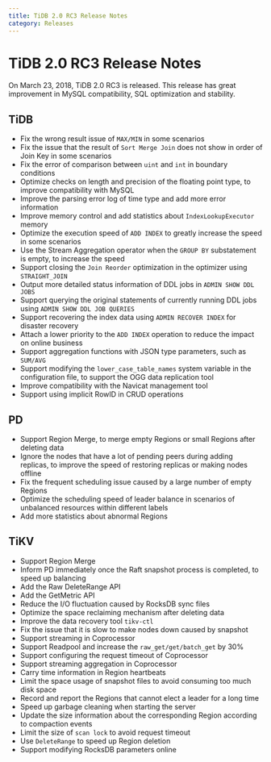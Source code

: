 ```yaml
---
title: TiDB 2.0 RC3 Release Notes
category: Releases
---
```


# TiDB 2.0 RC3 Release Notes

On March 23, 2018, TiDB 2.0 RC3 is released. This release has great improvement in MySQL compatibility, SQL optimization and stability.

## TiDB

- Fix the wrong result issue of `MAX/MIN` in some scenarios
- Fix the issue that the result of `Sort Merge Join` does not show in order of Join Key in some scenarios
- Fix the error of comparison between `uint` and `int` in boundary conditions
- Optimize checks on length and precision of the floating point type, to improve compatibility with MySQL
- Improve the parsing error log of time type and add more error information
- Improve memory control and add statistics about `IndexLookupExecutor` memory
- Optimize the execution speed of `ADD INDEX` to greatly increase the speed in some scenarios
- Use the Stream Aggregation operator when the `GROUP BY` substatement is empty, to increase the speed
- Support closing the `Join Reorder` optimization in the optimizer using `STRAIGHT_JOIN`
- Output more detailed status information of DDL jobs in `ADMIN SHOW DDL JOBS`
- Support querying the original statements of currently running DDL jobs using `ADMIN SHOW DDL JOB QUERIES`
- Support recovering the index data using `ADMIN RECOVER INDEX` for disaster recovery
- Attach a lower priority to the `ADD INDEX` operation to reduce the impact on online business
- Support aggregation functions with JSON type parameters, such as `SUM/AVG`
- Support modifying the `lower_case_table_names` system variable in the configuration file, to support the OGG data replication tool
- Improve compatibility with the Navicat management tool
- Support using implicit RowID in CRUD operations

## PD

- Support Region Merge, to merge empty Regions or small Regions after deleting data
- Ignore the nodes that have a lot of pending peers during adding replicas, to improve the speed of restoring replicas or making nodes offline
- Fix the frequent scheduling issue caused by a large number of empty Regions
- Optimize the scheduling speed of leader balance in scenarios of unbalanced resources within different labels
- Add more statistics about abnormal Regions

## TiKV

- Support Region Merge
- Inform PD immediately once the Raft snapshot process is completed, to speed up balancing
- Add the Raw DeleteRange API
- Add the GetMetric API
- Reduce the I/O fluctuation caused by RocksDB sync files
- Optimize the space reclaiming mechanism after deleting data
- Improve the data recovery tool `tikv-ctl`
- Fix the issue that it is slow to make nodes down caused by snapshot
- Support streaming in Coprocessor
- Support Readpool and increase the `raw_get/get/batch_get` by 30%
- Support configuring the request timeout of Coprocessor
- Support streaming aggregation in Coprocessor
- Carry time information in Region heartbeats
- Limit the space usage of snapshot files to avoid consuming too much disk space
- Record and report the Regions that cannot elect a leader for a long time
- Speed up garbage cleaning when starting the server
- Update the size information about the corresponding Region according to compaction events
- Limit the size of `scan lock` to avoid request timeout
- Use `DeleteRange` to speed up Region deletion
- Support modifying RocksDB parameters online